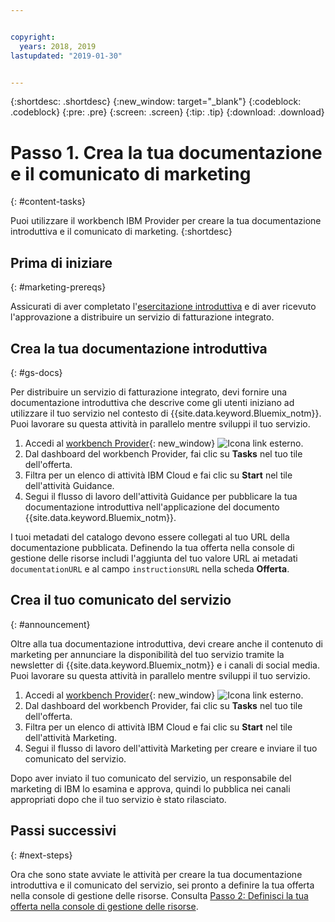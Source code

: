 ```yaml
---


copyright:
  years: 2018, 2019
lastupdated: "2019-01-30"


---
```


{:shortdesc: .shortdesc}
{:new_window: target="_blank"}
{:codeblock: .codeblock}
{:pre: .pre}
{:screen: .screen}
{:tip: .tip}
{:download: .download}

# Passo 1. Crea la tua documentazione e il comunicato di marketing
{: #content-tasks}

Puoi utilizzare il workbench IBM Provider per creare la tua documentazione introduttiva e il comunicato di marketing.
{:shortdesc}

## Prima di iniziare
{: #marketing-prereqs}

Assicurati di aver completato l'[esercitazione introduttiva](/docs/third-party?topic=third-party-get-started#get-started) e di aver ricevuto l'approvazione a distribuire un servizio di fatturazione integrato.

## Crea la tua documentazione introduttiva
{: #gs-docs}

Per distribuire un servizio di fatturazione integrato, devi fornire una documentazione introduttiva che descrive come gli utenti iniziano ad utilizzare il tuo servizio nel contesto di {{site.data.keyword.Bluemix_notm}}. Puoi lavorare su questa attività in parallelo mentre sviluppi il tuo servizio.

1. Accedi al [workbench Provider](https://www.ibm.com/marketplace/workbench/){: new_window} ![Icona link esterno](../icons/launch-glyph.svg "Icona link esterno").
2. Dal dashboard del workbench Provider, fai clic su **Tasks** nel tuo tile dell'offerta.
3. Filtra per un elenco di attività IBM Cloud e fai clic su **Start** nel tile dell'attività Guidance.
4. Segui il flusso di lavoro dell'attività Guidance per pubblicare la tua documentazione introduttiva nell'applicazione del documento {{site.data.keyword.Bluemix_notm}}.

I tuoi metadati del catalogo devono essere collegati al tuo URL della documentazione pubblicata. Definendo la tua offerta nella console di gestione delle risorse includi l'aggiunta del tuo valore URL ai metadati `documentationURL` e al campo `instructionsURL` nella scheda **Offerta**.

## Crea il tuo comunicato del servizio
{: #announcement}

Oltre alla tua documentazione introduttiva, devi creare anche il contenuto di marketing per annunciare la disponibilità del tuo servizio tramite la newsletter di {{site.data.keyword.Bluemix_notm}} e i canali di social media. Puoi lavorare su questa attività in parallelo mentre sviluppi il tuo servizio.

1. Accedi al [workbench Provider](https://www.ibm.com/marketplace/workbench/){: new_window} ![Icona link esterno](../icons/launch-glyph.svg "Icona link esterno").
2. Dal dashboard del workbench Provider, fai clic su **Tasks** nel tuo tile dell'offerta.
3. Filtra per un elenco di attività IBM Cloud e fai clic su **Start** nel tile dell'attività Marketing.
4. Segui il flusso di lavoro dell'attività Marketing per creare e inviare il tuo comunicato del servizio.

Dopo aver inviato il tuo comunicato del servizio, un responsabile del marketing di IBM lo esamina e approva, quindi lo pubblica nei canali appropriati dopo che il tuo servizio è stato rilasciato.

## Passi successivi
{: #next-steps}

Ora che sono state avviate le attività per creare la tua documentazione introduttiva e il comunicato del servizio, sei pronto a definire la tua offerta nella console di gestione delle risorse. Consulta [Passo 2: Definisci la tua offerta nella console di gestione delle risorse](/docs/third-party?topic=third-party-step2-define#step2-define).
